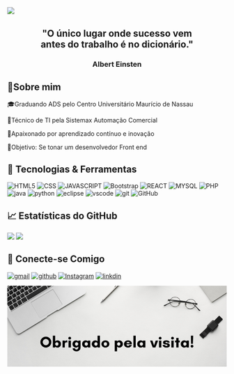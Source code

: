 <img src="Olá.png" />

<h2 align="center">"O único lugar onde sucesso vem <br/>antes do trabalho é no dicionário."</h2>
<h3 align="center">Albert Einsten</h3>


<h2>🚀Sobre mim</h2>
<p>🎓Graduando ADS pelo Centro Universitário Maurício de Nassau</p>
<p>💼Técnico de TI pela Sistemax Automação Comercial</p>
<p>🌱Apaixonado por aprendizado contínuo e inovação</p>
<p>🎯Objetivo: Se tonar um desenvolvedor Front end</p>

<h2>🔧 Tecnologias & Ferramentas</h2>

![HTML5](https://img.shields.io/badge/HTML5-E34F26?style=for-the-badge&logo=html5&logoColor=white
)
![CSS](https://img.shields.io/badge/CSS3-1572B6?style=for-the-badge&logo=css3&logoColor=white
)
![JAVASCRIPT](https://img.shields.io/badge/JavaScript-F7DF1E?style=for-the-badge&logo=javascript&logoColor=black
)
![Bootstrap](https://img.shields.io/badge/Bootstrap-563D7C?style=for-the-badge&logo=bootstrap&logoColor=white)
![REACT](https://img.shields.io/badge/React-20232A?style=for-the-badge&logo=react&logoColor=61DAFB
)
![MYSQL](https://img.shields.io/badge/MySQL-00000F?style=for-the-badge&logo=mysql&logoColor=white)
![PHP](https://img.shields.io/badge/PHP-777BB4?style=for-the-badge&logo=php&logoColor=white
)
![java](https://img.shields.io/badge/Java-ED8B00?style=for-the-badge&logo=openjdk&logoColor=white
)
![python](https://img.shields.io/badge/Python-3776AB?style=for-the-badge&logo=python&logoColor=white
)
![eclipse](https://img.shields.io/badge/Eclipse-2C2255?style=for-the-badge&logo=eclipse&logoColor=white)
![vscode](https://img.shields.io/badge/Visual_Studio_Code-0078D4?style=for-the-badge&logo=visual%20studio%20code&logoColor=white)
![git](https://img.shields.io/badge/GIT-E44C30?style=for-the-badge&logo=git&logoColor=white)
![GitHub](https://img.shields.io/badge/-GitHub-181717?style=flat-square&logo=github&logoColor=white)

## 📈 Estatísticas do GitHub

<div>
  <img height="220em" src="https://github-readme-stats.vercel.app/api/top-langs/?username=AlexandreCesar21&layout=compact&langs_count=16&theme=midnight-purple"/>
  <a href="https://github.com/anuraghazra/github-readme-stats">
  <img height=210 src="https://github-readme-stats.vercel.app/api?username=AlexandreCesar21&layout=compact&langs_count=16&theme=midnight-purple"" />
</a>
</div>

## 🔗 Conecte-se Comigo

[![gmail](https://img.shields.io/badge/Gmail-D14836?style=for-the-badge&logo=gmail&logoColor=white)](mailto:xandebarros9@gmail.com)
[![github](https://img.shields.io/badge/GitHub-100000?style=for-the-badge&logo=github&logoColor=white)](https://github.com/AlexandreCesar21)
[![Instagram](https://img.shields.io/badge/Instagram-E4405F?style=for-the-badge&logo=instagram&logoColor=white
)](https://www.instagram.com/alexandrecesar9477/)
[![linkdin](https://img.shields.io/badge/LinkedIn-0077B5?style=for-the-badge&logo=linkedin&logoColor=white)](https://www.linkedin.com/in/alexandre-c%C3%A9sar-350726256/)


<img src="2.png" />



